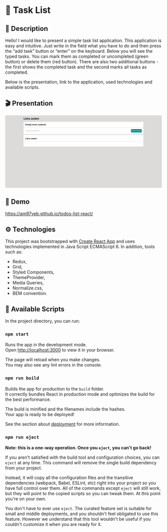 # 🧾 Task List

## 📖 Description

Hello! 
I would like to present a simple task list application. This application is easy and intuitive. Just write in the field what you have to do and then press the “add task” button or “enter” on the keyboard. Below you will see the typed tasks. You can mark them as completed or uncompleted (green button) or delete them (red button). 
There are also two additional buttons - the first shows the completed task and the second marks all tasks as completed.

Below is the presentation, link to the application, used technologies and available scripts.

## 🎬 Presentation

![App presentation](TaskListGif.gif)

## 📄 Demo

https://am97veb.github.io/todos-list-react/

## ⚙ Technologies

This project was bootstrapped with [Create React App](https://github.com/facebook/create-react-app) and uses technologies implemented in Java Script ECMAScript 6. In addition, tools such as:

- Redux,
- Grid,
- Styled Components,
- ThemeProvider,
- Media Queries,
- Normalize.css,
- BEM convention.
    
## 📃 Available Scripts

In the project directory, you can run:

### `npm start`

Runs the app in the development mode.\
Open [http://localhost:3000](http://localhost:3000) to view it in your browser.

The page will reload when you make changes.\
You may also see any lint errors in the console.

### `npm run build`

Builds the app for production to the `build` folder.\
It correctly bundles React in production mode and optimizes the build for the best performance.

The build is minified and the filenames include the hashes.\
Your app is ready to be deployed!

See the section about [deployment](https://facebook.github.io/create-react-app/docs/deployment) for more information.

### `npm run eject`

**Note: this is a one-way operation. Once you `eject`, you can't go back!**

If you aren't satisfied with the build tool and configuration choices, you can `eject` at any time. This command will remove the single build dependency from your project.

Instead, it will copy all the configuration files and the transitive dependencies (webpack, Babel, ESLint, etc) right into your project so you have full control over them. All of the commands except `eject` will still work, but they will point to the copied scripts so you can tweak them. At this point you're on your own.

You don't have to ever use `eject`. The curated feature set is suitable for small and middle deployments, and you shouldn't feel obligated to use this feature. However we understand that this tool wouldn't be useful if you couldn't customize it when you are ready for it.